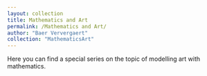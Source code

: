 ```yaml
---
layout: collection
title: Mathematics and Art
permalink: /Mathematics and Art/
author: "Baer Ververgaert"
collection: "MathematicsArt"
---
```


Here you can find a special series on the topic of modelling art with mathematics.
